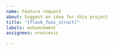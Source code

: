 ```yaml
---
name: Feature request
about: Suggest an idea for this project
title: "[flask_func_struct]"
labels: enhancement
assignees: vroncevic

---
```




